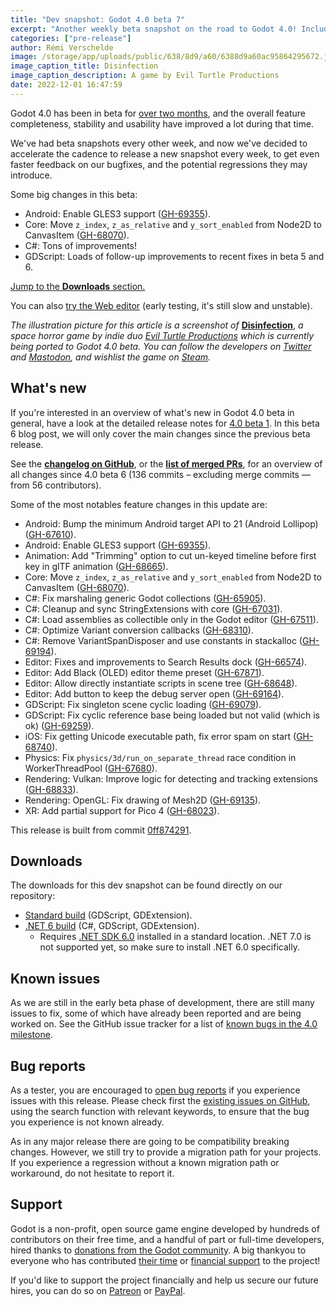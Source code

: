 ```yaml
---
title: "Dev snapshot: Godot 4.0 beta 7"
excerpt: "Another weekly beta snapshot on the road to Godot 4.0! Includes Android GLES3 support, Z index and Y sort are now available in Controls, and both C# and GDScript got a ton of fixes."
categories: ["pre-release"]
author: Rémi Verschelde
image: /storage/app/uploads/public/638/8d9/a60/6388d9a60ac95864295672.jpg
image_caption_title: Disinfection 
image_caption_description: A game by Evil Turtle Productions
date: 2022-12-01 16:47:59
---
```


Godot 4.0 has been in beta for [over two months](/article/dev-snapshot-godot-4-0-beta-1), and the overall feature completeness, stability and usability have improved a lot during that time.

We've had beta snapshots every other week, and now we've decided to accelerate the cadence to release a new snapshot every week, to get even faster feedback on our bugfixes, and the potential regressions they may introduce.

Some big changes in this beta:
- Android: Enable GLES3 support ([GH-69355](https://github.com/godotengine/godot/pull/69355)).
- Core: Move `z_index`, `z_as_relative` and `y_sort_enabled` from Node2D to CanvasItem ([GH-68070](https://github.com/godotengine/godot/pull/68070)).
- C#: Tons of improvements!
- GDScript: Loads of follow-up improvements to recent fixes in beta 5 and 6.

[Jump to the **Downloads** section.](#downloads)

You can also [try the Web editor](https://editor.godotengine.org/releases/4.0.beta7/godot.editor.html) (early testing, it's still slow and unstable).

*The illustration picture for this article is a screenshot of* [**Disinfection**](https://store.steampowered.com/app/1921130/Disinfection/), *a space horror game by indie duo [Evil Turtle Productions](https://twitter.com/EvilTurtleGames) which is currently being ported to Godot 4.0 beta. You can follow the developers on [Twitter](https://twitter.com/EvilTurtleGames) and [Mastodon](https://mastodon.gamedev.place/@evilturtle), and wishlist the game on [Steam](https://store.steampowered.com/app/1921130/Disinfection/).*

## What's new

If you're interested in an overview of what's new in Godot 4.0 beta in general, have a look at the detailed release notes for [4.0 beta 1](/article/dev-snapshot-godot-4-0-beta-1). In this beta 6 blog post, we will only cover the main changes since the previous beta release.

See the [**changelog on GitHub**](https://github.com/godotengine/godot/compare/7f8ecffa56834dce3ccbd736738b613d51133dea...0ff8742919af72c7412e63ef0f646cb4e7bd7d8f), or the [**list of merged PRs**](https://github.com/godotengine/godot/pulls?q=is%3Apr+merged%3A2022-11-22..2022-11-30+is%3Amerged+sort%3Acreated-asc+milestone%3A4.0), for an overview of all changes since 4.0 beta 6 (136 commits – excluding merge commits ― from 56 contributors).

Some of the most notables feature changes in this update are:

- Android: Bump the minimum Android target API to 21 (Android Lollipop) ([GH-67610](https://github.com/godotengine/godot/pull/67610)).
- Android: Enable GLES3 support ([GH-69355](https://github.com/godotengine/godot/pull/69355)).
- Animation: Add "Trimming" option to cut un-keyed timeline before first key in glTF animation ([GH-68665](https://github.com/godotengine/godot/pull/68665)).
- Core: Move `z_index`, `z_as_relative` and `y_sort_enabled` from Node2D to CanvasItem ([GH-68070](https://github.com/godotengine/godot/pull/68070)).
- C#: Fix marshaling generic Godot collections ([GH-65905](https://github.com/godotengine/godot/pull/65905)).
- C#: Cleanup and sync StringExtensions with core ([GH-67031](https://github.com/godotengine/godot/pull/67031)).
- C#: Load assemblies as collectible only in the Godot editor ([GH-67511](https://github.com/godotengine/godot/pull/67511)).
- C#: Optimize Variant conversion callbacks ([GH-68310](https://github.com/godotengine/godot/pull/68310)).
- C#: Remove VariantSpanDisposer and use constants in stackalloc ([GH-69194](https://github.com/godotengine/godot/pull/69194)).
- Editor: Fixes and improvements to Search Results dock ([GH-66574](https://github.com/godotengine/godot/pull/66574)).
- Editor: Add Black (OLED) editor theme preset ([GH-67871](https://github.com/godotengine/godot/pull/67871)).
- Editor: Allow directly instantiate scripts in scene tree ([GH-68648](https://github.com/godotengine/godot/pull/68648)).
- Editor: Add button to keep the debug server open ([GH-69164](https://github.com/godotengine/godot/pull/69164)).
- GDScript: Fix singleton scene cyclic loading ([GH-69079](https://github.com/godotengine/godot/pull/69079)).
- GDScript: Fix cyclic reference base being loaded but not valid (which is ok) ([GH-69259](https://github.com/godotengine/godot/pull/69259)).
- iOS: Fix getting Unicode executable path, fix error spam on start ([GH-68740](https://github.com/godotengine/godot/pull/68740)).
- Physics: Fix `physics/3d/run_on_separate_thread` race condition in WorkerThreadPool ([GH-67680](https://github.com/godotengine/godot/pull/67680)).
- Rendering: Vulkan: Improve logic for detecting and tracking extensions ([GH-68833](https://github.com/godotengine/godot/pull/68833)).
- Rendering: OpenGL: Fix drawing of Mesh2D ([GH-69135](https://github.com/godotengine/godot/pull/69135)).
- XR: Add partial support for Pico 4 ([GH-68023](https://github.com/godotengine/godot/pull/68023)).

This release is built from commit [0ff874291](https://github.com/godotengine/godot/commit/0ff8742919af72c7412e63ef0f646cb4e7bd7d8f).

<a id="downloads"></a>
## Downloads

The downloads for this dev snapshot can be found directly on our repository:

* [Standard build](https://downloads.tuxfamily.org/godotengine/4.0/beta7/) (GDScript, GDExtension).
* [.NET 6 build](https://downloads.tuxfamily.org/godotengine/4.0/beta7/mono) (C#, GDScript, GDExtension).
  - Requires [.NET SDK 6.0](https://dotnet.microsoft.com/en-us/download/dotnet/6.0) installed in a standard location. .NET 7.0 is not supported yet, so make sure to install .NET 6.0 specifically.

## Known issues

As we are still in the early beta phase of development, there are still many issues to fix, some of which have already been reported and are being worked on. See the GitHub issue tracker for a list of [known bugs in the 4.0 milestone](https://github.com/godotengine/godot/issues?q=is%3Aissue+is%3Aopen+milestone%3A4.0+label%3Abug+).

## Bug reports

As a tester, you are encouraged to [open bug reports](https://github.com/godotengine/godot/issues) if you experience issues with this release. Please check first the [existing issues on GitHub](https://github.com/godotengine/godot/issues), using the search function with relevant keywords, to ensure that the bug you experience is not known already.

As in any major release there are going to be compatibility breaking changes. However, we still try to provide a migration path for your projects. If you experience a regression without a known migration path or workaround, do not hesitate to report it.

## Support

Godot is a non-profit, open source game engine developed by hundreds of contributors on their free time, and a handful of part or full-time developers, hired thanks to [donations from the Godot community](https://godotengine.org/donate). A big thankyou to everyone who has contributed [their time](https://github.com/godotengine/godot/blob/master/AUTHORS.md) or [financial support](https://github.com/godotengine/godot/blob/master/DONORS.md) to the project!

If you'd like to support the project financially and help us secure our future hires, you can do so on [Patreon](https://www.patreon.com/godotengine) or [PayPal](https://godotengine.org/donate).